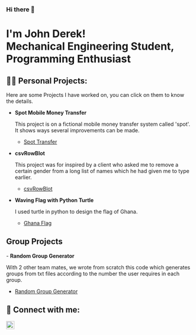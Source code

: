 ### Hi there 👋

<h1>I'm John Derek! <br/>
 <a>Mechanical Engineering Student</a>, <a>Programming Enthusiast</a>

<h2>👨‍💻 Personal Projects:</h2>

Here are some Projects I have worked on, you can click on them to know the details.
  
- <b>Spot Mobile Money Transfer</b>

  This project is on a fictional mobile money transfer system called 'spot'. It shows ways several improvements can be made.
  
  - [Spot Transfer](https://github.com/jdkhbots/Spot-Transfer)

 
- <b>csvRowBlot</b>
 
  This project was for inspired by a client who asked me to remove a certain gender from a long list of names which he had given me to type earlier.
 
  - [csvRowBlot](https://github.com/jdkhbots/csvRowBlot)
 
  
- <b>Waving Flag with Python Turtle</b>

  I used turtle in python to design the flag of Ghana.
  - [Ghana Flag](https://github.com/jdkhbots/Ghanaflag)

 
  
<h2>Group Projects</h2>
- <b>Random Group Generator</b>

With 2 other team mates, we wrote from scratch this code which generates groups from txt files according to the number the user requires in each group.
  - [Random Group Generator](https://github.com/jdkhbots/RandomGroupGenerator)

<h2> 🤳 Connect with me:</h2>

[<img align="left" alt="jdkhbots | LinkedIn" width="22px" src="https://cdn.jsdelivr.net/npm/simple-icons@v3/icons/linkedin.svg" />][linkedin]


[linkedin]:https://www.linkedin.com/in/jdkhagan/


<!--
**jdkhbots/jdkhbots** is a ✨ _special_ ✨ repository because its `README.md` (this file) appears on your GitHub profile.

Here are some ideas to get you started:

- 🔭 I’m currently working on ...
- 🌱 I’m currently learning ...
- 👯 I’m looking to collaborate on ...
- 🤔 I’m looking for help with ...
- 💬 Ask me about ...
- 📫 How to reach me: ...
- 😄 Pronouns: ...
- ⚡ Fun fact: ...
-->

